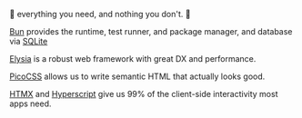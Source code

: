 🚀 everything you need, and nothing you don't. 🌊

[Bun](https://bun.sh/) provides the runtime, test runner, and package manager, and database via [SQLite](https://bun.sh/docs/api/sqlite)

[Elysia](https://elysiajs.com/) is a robust web framework with great DX and performance.

[PicoCSS](https://picocss.com/) allows us to write semantic HTML that actually looks good.

[HTMX](https://htmx.org/reference/) and [Hyperscript](https://hyperscript.org/) give us 99% of the client-side interactivity most apps need.
